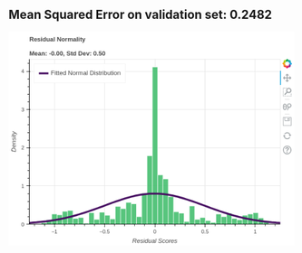 
## Mean Squared Error on validation set: 0.2482

<p align='center'> <img src='residuals.png' alt='Residuals'> </p>

